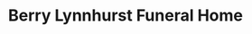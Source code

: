 ---
title: "Berry Lynnhurst Funeral Home"
url: /knoxville/berry-lynnhurst-funeral-home/
shop: Bestattungen
---